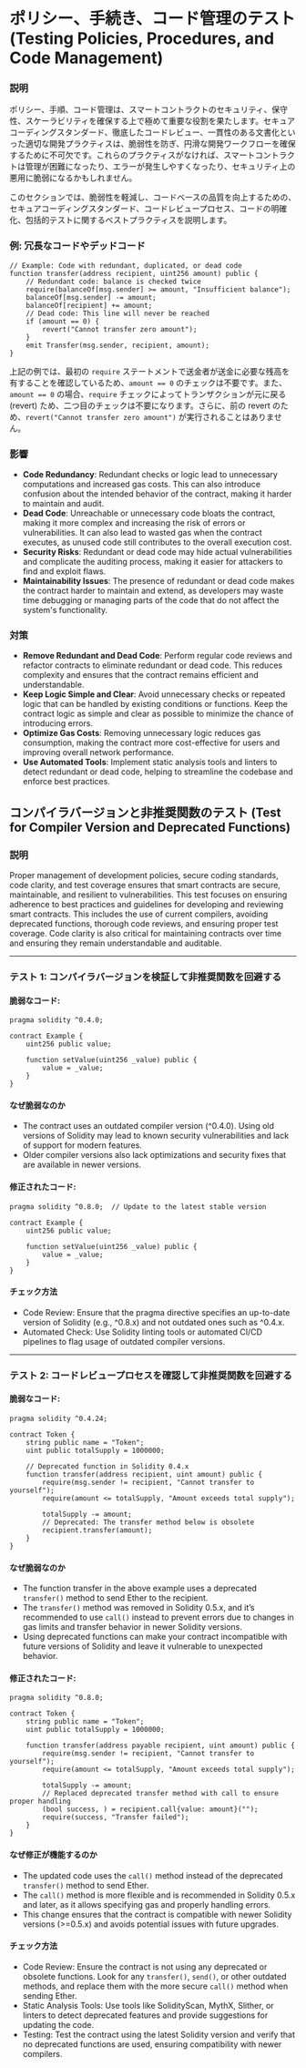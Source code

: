 # ポリシー、手続き、コード管理のテスト (Testing Policies, Procedures, and Code Management)


### **説明**

ポリシー、手順、コード管理は、スマートコントラクトのセキュリティ、保守性、スケーラビリティを確保する上で極めて重要な役割を果たします。セキュアコーディングスタンダード、徹底したコードレビュー、一貫性のある文書化といった適切な開発プラクティスは、脆弱性を防ぎ、円滑な開発ワークフローを確保するために不可欠です。これらのプラクティスがなければ、スマートコントラクトは管理が困難になったり、エラーが発生しやすくなったり、セキュリティ上の悪用に脆弱になるかもしれません。

このセクションでは、脆弱性を軽減し、コードベースの品質を向上するための、セキュアコーディングスタンダード、コードレビュープロセス、コードの明確化、包括的テストに関するベストプラクティスを説明します。

### **例: 冗長なコードやデッドコード**

```solidity
// Example: Code with redundant, duplicated, or dead code
function transfer(address recipient, uint256 amount) public {
    // Redundant code: balance is checked twice
    require(balanceOf[msg.sender] >= amount, "Insufficient balance");
    balanceOf[msg.sender] -= amount;
    balanceOf[recipient] += amount;
    // Dead code: This line will never be reached
    if (amount == 0) {
        revert("Cannot transfer zero amount");
    }
    emit Transfer(msg.sender, recipient, amount);
}
```

上記の例では、最初の `require` ステートメントで送金者が送金に必要な残高を有することを確認しているため、`amount == 0` のチェックは不要です。また、`amount == 0` の場合、`require` チェックによってトランザクションが元に戻る (revert) ため、二つ目のチェックは不要になります。さらに、前の revert のため、`revert("Cannot transfer zero amount")` が実行されることはありません。

### **影響**

- **Code Redundancy**: Redundant checks or logic lead to unnecessary computations and increased gas costs. This can also introduce confusion about the intended behavior of the contract, making it harder to maintain and audit.
- **Dead Code**: Unreachable or unnecessary code bloats the contract, making it more complex and increasing the risk of errors or vulnerabilities. It can also lead to wasted gas when the contract executes, as unused code still contributes to the overall execution cost.
- **Security Risks**: Redundant or dead code may hide actual vulnerabilities and complicate the auditing process, making it easier for attackers to find and exploit flaws.
- **Maintainability Issues**: The presence of redundant or dead code makes the contract harder to maintain and extend, as developers may waste time debugging or managing parts of the code that do not affect the system's functionality.

### **対策**

- **Remove Redundant and Dead Code**: Perform regular code reviews and refactor contracts to eliminate redundant or dead code. This reduces complexity and ensures that the contract remains efficient and understandable.
- **Keep Logic Simple and Clear**: Avoid unnecessary checks or repeated logic that can be handled by existing conditions or functions. Keep the contract logic as simple and clear as possible to minimize the chance of introducing errors.
- **Optimize Gas Costs**: Removing unnecessary logic reduces gas consumption, making the contract more cost-effective for users and improving overall network performance.
- **Use Automated Tools**: Implement static analysis tools and linters to detect redundant or dead code, helping to streamline the codebase and enforce best practices.


## コンパイラバージョンと非推奨関数のテスト (Test for Compiler Version and Deprecated Functions)


### **説明**
Proper management of development policies, secure coding standards, code clarity, and test coverage ensures that smart contracts are secure, maintainable, and resilient to vulnerabilities. This test focuses on ensuring adherence to best practices and guidelines for developing and reviewing smart contracts. This includes the use of current compilers, avoiding deprecated functions, thorough code reviews, and ensuring proper test coverage. Code clarity is also critical for maintaining contracts over time and ensuring they remain understandable and auditable.

---

### **テスト 1: コンパイラバージョンを検証して非推奨関数を回避する**

#### 脆弱なコード:

```solidity
pragma solidity ^0.4.0;

contract Example {
    uint256 public value;

    function setValue(uint256 _value) public {
        value = _value;
    }
}
```
#### **なぜ脆弱なのか**
- The contract uses an outdated compiler version (^0.4.0). Using old versions of Solidity may lead to known security vulnerabilities and lack of support for modern features.
- Older compiler versions also lack optimizations and security fixes that are available in newer versions.

#### 修正されたコード:

```solidity
pragma solidity ^0.8.0;  // Update to the latest stable version

contract Example {
    uint256 public value;

    function setValue(uint256 _value) public {
        value = _value;
    }
}
```
#### **チェック方法**
- Code Review: Ensure that the pragma directive specifies an up-to-date version of Solidity (e.g., ^0.8.x) and not outdated ones such as ^0.4.x.
- Automated Check: Use Solidity linting tools or automated CI/CD pipelines to flag usage of outdated compiler versions.

---

### **テスト 2: コードレビュープロセスを確認して非推奨関数を回避する**

#### 脆弱なコード:

```solidity
pragma solidity ^0.4.24;

contract Token {
    string public name = "Token";
    uint public totalSupply = 1000000;

    // Deprecated function in Solidity 0.4.x
    function transfer(address recipient, uint amount) public {
        require(msg.sender != recipient, "Cannot transfer to yourself");
        require(amount <= totalSupply, "Amount exceeds total supply");

        totalSupply -= amount;
        // Deprecated: The transfer method below is obsolete
        recipient.transfer(amount);
    }
}

```

#### **なぜ脆弱なのか**
- The function transfer in the above example uses a deprecated `transfer()` method to send Ether to the recipient.
- The `transfer()` method was removed in Solidity 0.5.x, and it’s recommended to use `call()` instead to prevent errors due to changes in gas limits and transfer behavior in newer Solidity versions.
- Using deprecated functions can make your contract incompatible with future versions of Solidity and leave it vulnerable to unexpected behavior.

#### 修正されたコード:

```solidity
pragma solidity ^0.8.0;

contract Token {
    string public name = "Token";
    uint public totalSupply = 1000000;

    function transfer(address payable recipient, uint amount) public {
        require(msg.sender != recipient, "Cannot transfer to yourself");
        require(amount <= totalSupply, "Amount exceeds total supply");

        totalSupply -= amount;
        // Replaced deprecated transfer method with call to ensure proper handling
        (bool success, ) = recipient.call{value: amount}("");
        require(success, "Transfer failed");
    }
}

```

#### **なぜ修正が機能するのか**
- The updated code uses the `call()` method instead of the deprecated `transfer()` method to send Ether.
- The `call()` method is more flexible and is recommended in Solidity 0.5.x and later, as it allows specifying gas and properly handling errors.
- This change ensures that the contract is compatible with newer Solidity versions (>=0.5.x) and avoids potential issues with future upgrades.

#### **チェック方法**
- Code Review: Ensure the contract is not using any deprecated or obsolete functions. Look for any `transfer()`, `send()`, or other outdated methods, and replace them with the more secure `call()` method when sending Ether.
- Static Analysis Tools: Use tools like SolidityScan, MythX, Slither, or linters to detect deprecated features and provide suggestions for updating the code.
- Testing: Test the contract using the latest Solidity version and verify that no deprecated functions are used, ensuring compatibility with newer compilers.
